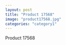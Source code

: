 ```yaml
---
layout: post
title: "Product 17568"
image: "product17568.jpg"
categories: "category1"
---
```

Product 17568
